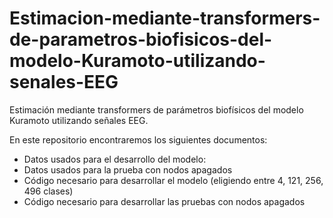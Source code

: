 # Estimacion-mediante-transformers-de-parametros-biofisicos-del-modelo-Kuramoto-utilizando-senales-EEG
Estimación mediante transformers de parámetros biofísicos del modelo Kuramoto utilizando señales EEG.


En este repositorio encontraremos los siguientes documentos:

- Datos usados para el desarrollo del modelo:
- Datos usados para la prueba con nodos apagados
- Código necesario para desarrollar el modelo (eligiendo entre 4, 121, 256, 496 clases)
- Código necesario para desarrollar las pruebas con nodos apagados
